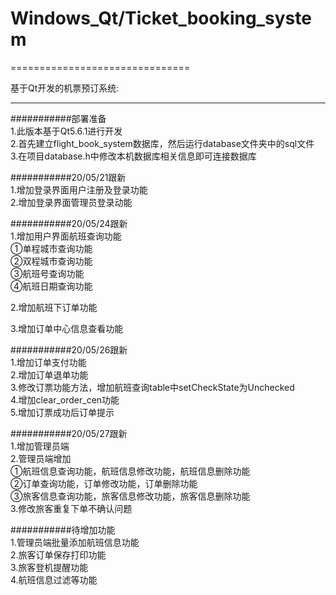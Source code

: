 # Windows_Qt/Ticket_booking_system  
===============================  

基于Qt开发的机票预订系统:   
_______________________________   

###########部署准备  
1.此版本基于Qt5.6.1进行开发  
2.首先建立flight_book_system数据库，然后运行database文件夹中的sql文件  
3.在项目database.h中修改本机数据库相关信息即可连接数据库  

###########20/05/21跟新  
1.增加登录界面用户注册及登录功能  
2.增加登录界面管理员登录动能  

###########20/05/24跟新  
1.增加用户界面航班查询功能  
			①单程城市查询功能  
			②双程城市查询功能  
  			③航班号查询功能  
			④航班日期查询功能  

2.增加航班下订单功能  

3.增加订单中心信息查看功能  

###########20/05/26跟新  
1.增加订单支付功能  
2.增加订单退单功能   
3.修改订票功能方法，增加航班查询table中setCheckState为Unchecked  
4.增加clear_order_cen功能  
5.增加订票成功后订单提示  


###########20/05/27跟新  
1.增加管理员端  
2.管理员端增加  
		①航班信息查询功能，航班信息修改功能，航班信息删除功能  
		②订单查询功能，订单修改功能，订单删除功能  
  		③旅客信息查询功能，旅客信息修改功能，旅客信息删除功能    
3.修改旅客重复下单不确认问题  

###########待增加功能  
1.管理员端批量添加航班信息功能  
2.旅客订单保存打印功能  
3.旅客登机提醒功能  
4.航班信息过滤等功能  